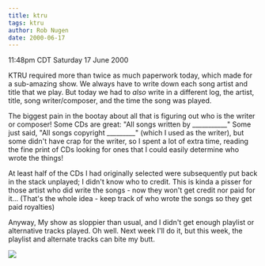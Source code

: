 ```yaml
---
title: ktru
tags: ktru
author: Rob Nugen
date: 2000-06-17
---
```


<title></title>
<p class=date>11:48pm CDT Saturday 17 June 2000</p>

<p>KTRU required more than twice as much paperwork today, which made
for a sub-amazing show.  We always have to write down each song artist
and title that we play.  But today we had to <em>also</em> write in a
different log, the artist, title, song writer/composer, and the time
the song was played.

<p>The biggest pain in the bootay about all that is figuring out who
is the writer or composer!  Some CDs are great: "All songs written by
___________" Some just said, "All songs copyright _________" (which I
used as the writer), but some didn't have crap for the writer, so I
spent a lot of extra time, reading the fine print of CDs looking for
ones that I could easily determine who wrote the things!

<p>At least half of the CDs I had originally selected were
subsequently put back in the stack unplayed; I didn't know who to
credit.  This is kinda a pisser for those artist who did write the
songs - now they won't get credit nor paid for it...  (That's the
whole idea - keep track of who wrote the songs so they get paid
royalties)

<p>Anyway, My show as sloppier than usual, and I didn't get enough playlist or alternative tracks played.  Oh well.  Next week I'll do it, but this week, the playlist and alternate tracks can bite my butt.

<p><img src='/images/rob/wL-ROB.gif'>

